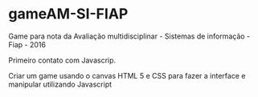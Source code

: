 # gameAM-SI-FIAP
Game para nota da Avaliação multidisciplinar - Sistemas de informação - Fiap - 2016

Primeiro contato com Javascrip.

Criar um game usando o canvas HTML 5 e CSS para fazer a interface e manipular utilizando Javascript
